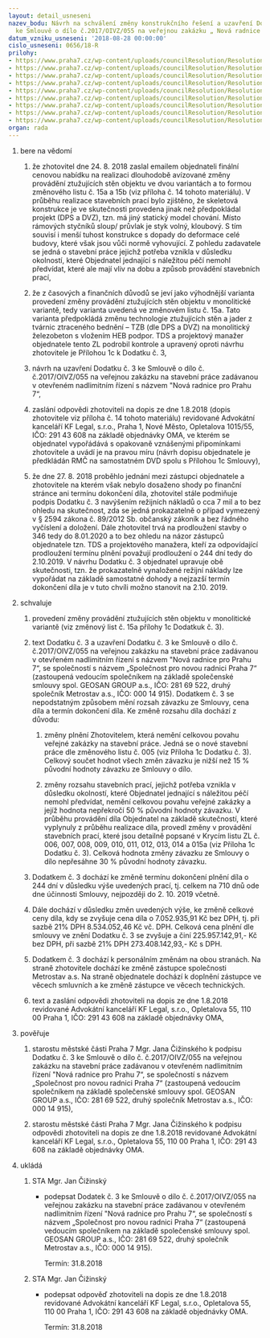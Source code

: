 ```yaml
---
layout: detail_usneseni
nazev_bodu: Návrh na schválení změny konstrukčního řešení a uzavření Dodatku č. 3
  ke Smlouvě o dílo č.2017/OIVZ/055 na veřejnou zakázku „ Nová radnice pro Prahu 7"
datum_vzniku_usneseni: '2018-08-28 00:00:00'
cislo_usneseni: 0656/18-R
prilohy:
- https://www.praha7.cz/wp-content/uploads/councilResolution/Resolutions/30191/export/1_Duvodova_zprava~386884.docx
- https://www.praha7.cz/wp-content/uploads/councilResolution/Resolutions/30191/export/2Smlouvaodilo_anonym~386885.docx
- https://www.praha7.cz/wp-content/uploads/councilResolution/Resolutions/30191/export/3Dodatekc1_anonym~386886.docx
- https://www.praha7.cz/wp-content/uploads/councilResolution/Resolutions/30191/export/4Dodatekc2_anonym~386887.pdf
- https://www.praha7.cz/wp-content/uploads/councilResolution/Resolutions/30191/export/9ORGeosan~386892.pdf
- https://www.praha7.cz/wp-content/uploads/councilResolution/Resolutions/30191/export/10ORMetrostav~386893.pdf
- https://www.praha7.cz/wp-content/uploads/councilResolution/Resolutions/30191/export/11DPHMetrostav~386894.pdf
- https://www.praha7.cz/wp-content/uploads/councilResolution/Resolutions/30191/export/12DPHGeosan~386895.pdf
- https://www.praha7.cz/wp-content/uploads/councilResolution/Resolutions/30191/export/export~387755.pdf
organ: rada
---
```

<ol id="urzList" class="urzList_view"><li id="" class="urzClass1"><span name="1">bere na vědomí</span><ol id="" class="urzOlClass"><li style="text-align: left;" id="" class="urzClass2"><span><p>že zhotovitel dne 24. 8. 2018 zaslal emailem objednateli finální cenovou nabídku na realizaci dlouhodobě avízované změny provádění ztužujících stěn objektu ve dvou variantách a to formou změnového listu č. 15a a 15b (viz příloha č. 14 tohoto materiálu). V průběhu realizace stavebních prací bylo zjištěno, že skeletová konstrukce je ve skutečnosti provedena jinak než předpokládal projekt (DPS a DVZ), tzn. má jiný statický model chování. Místo rámových styčníků sloup/ průvlak je styk volný, kloubový. S tím souvisí i menší tuhost konstrukce s dopady do deformace celé budovy, které však jsou vůči normě vyhovující. Z pohledu zadavatele se jedná o stavební práce jejichž potřeba vznikla v důsledku okolností, které Objednatel jednající s náležitou péčí nemohl předvídat, které ale mají vliv na dobu a způsob provádění stavebních prací,<br></p></span></li><li class="urzClass2" id="" style="text-align: left;"><span><p>že z časových a finančních důvodů se jeví jako výhodnější varianta provedení změny provádění ztužujících stěn objektu v monolitické variantě, tedy varianta uvedená ve změnovém listu č. 15a. Tato varianta předpokládá změnu technologie ztužujících stěn a jader z tvárnic ztraceného bednění – TZB (dle DPS a DVZ) na monolitický železobeton s vložením HEB podpor. TDS a projektový manažer objednatele tento ZL podrobil kontrole a upravený oproti návrhu zhotovitele je Přílohou 1c k Dodatku č. 3,</p></span></li><li class="urzClass2" id="" style="text-align: left;"><span><p>návrh na uzavření Dodatku č. 3 ke Smlouvě o dílo č. č.2017/OIVZ/055 na veřejnou zakázku na stavební práce zadávanou v otevřeném nadlimitním řízení s názvem "Nová radnice pro Prahu 7“,</p></span></li><li class="urzClass2" id="" style="text-align: left;"><span><p>zaslání odpovědi zhotoviteli na dopis ze dne 1.8.2018 (dopis zhotovitele viz příloha č. 14 tohoto materiálu) revidované Advokátní kanceláří KF Legal, s.r.o., Praha 1, Nové Město, Opletalova 1015/55, IČO: 291 43 608 na základě objednávky OMA, ve kterém se objednatel vypořádává s opakovaně vznášenými připomínkami zhotovitele a uvádí je na pravou míru (návrh dopisu objednatele je předkládán RMČ na samostatném DVD spolu s Přílohou 1c Smlouvy),<br></p></span></li><li class="urzClass2" id="" style="text-align: left;"><span><p>že dne 27. 8. 2018 proběhlo jednání mezi zástupci objednatele a zhotovitele na kterém však nebylo dosaženo shody po finanční stránce ani termínu dokončení díla, zhotovitel stále podmiňuje podpis Dodatku č. 3 navýšením režijních nákladů o cca 7 mil a to bez ohledu na skutečnost, zda se jedná prokazatelně o případ vymezený v § 2594 zákona č. 89/2012 Sb. občanský zákoník a bez řádného vyčíslení a doložení. Dále zhotovitel trvá na prodloužení stavby o 346 tedy do 8.01.2020 a to bez ohledu na názor zástupců objednatele tzn. TDS a projektového manažera, kteří za odpovídající prodloužení termínu plnění považují prodloužení o 244 dní tedy do 2.10.2019. V návrhu Dodatku č. 3 objednatel upravuje obě skutečnosti, tzn. že prokazatelně vynaložené režijní náklady lze vypořádat na základě samostatné dohody a nejzazší termín dokončení díla je v tuto chvíli možno stanovit na 2.10. 2019.&nbsp; &nbsp;</p></span></li></ol></li><li id="" class="urzClass1"><span name="24">schvaluje</span><ol class="urzOlClass decimal " id=""><li style="text-align: left;" id="" class="urzClass2"><span><p>provedení změny provádění ztužujících stěn objektu v monolitické variantě (viz změnový list č. 15a přílohy 1c Dodatkuk č. 3).</p></span></li><li class="urzClass2" id="" style="text-align: left;"><span><p>text Dodatku č. 3 a uzavření Dodatku č. 3 ke Smlouvě o dílo č. č.2017/OIVZ/055 na veřejnou zakázku na stavební práce zadávanou v otevřeném nadlimitním řízení s názvem "Nová radnice pro Prahu 7“, se společností s názvem „Společnost pro novou radnici Praha 7“ (zastoupená vedoucím společníkem na základě společenské smlouvy spol. GEOSAN GROUP a.s., IČO: 281 69 522, druhý společník Metrostav a.s., IČO: 000 14 915). Dodatkem č. 3 se nepodstatným způsobem mění rozsah závazku ze Smlouvy, cena díla a termín dokončení díla. Ke změně rozsahu díla dochází z důvodu:</p></span><ol class="urzUlClass"><li class="urzClass3" id="" style="text-align: left;"><span><p>změny plnění Zhotovitelem, která nemění celkovou povahu veřejné zakázky na stavební práce. Jedná se o nové stavební práce dle změnového listu č. 005 (viz Příloha 1c Dodatku č. 3). Celkový součet hodnot všech změn závazku je nižší než 15 % původní hodnoty závazku ze Smlouvy o dílo.</p></span></li><li class="urzClass3" id="" style="text-align: left;"><span><p>změny rozsahu stavebních prací, jejichž potřeba vznikla v důsledku okolností, které Objednatel jednající s náležitou péčí nemohl předvídat, nemění celkovou povahu veřejné zakázky a jejíž hodnota nepřekročí 50 % původní hodnoty závazku. V průběhu provádění díla Objednatel na základě skutečností, které vyplynuly z průběhu realizace díla, provedl změny v provádění stavebních prací, které jsou detailně popsané v Krycím listu ZL č. 006, 007, 008, 009, 010, 011, 012, 013, 014 a 015a (viz Příloha 1c Dodatku č. 3). Celková hodnota změny závazku ze Smlouvy o dílo nepřesáhne 30 % původní hodnoty závazku.</p></span></li></ol></li><li class="urzClass2" id="" style="text-align: left;"><span><p>Dodatkem č. 3 dochází ke změně termínu dokončení plnění díla o 244 dní v důsledku výše uvedených prací, tj. celkem na 710 dnů ode dne účinnosti Smlouvy, nejpozději do 2. 10. 2019 včetně.</p></span></li><li class="urzClass2" id="" style="text-align: left;"><span><p>Dále dochází v důsledku změn uvedených výše, ke změně celkové ceny díla, kdy se zvyšuje cena díla o 7.052.935,91 Kč bez DPH, tj. při sazbě 21% DPH 8.534.052,46 Kč vč. DPH. Celková cena plnění dle smlouvy ve znění Dodatku č. 3 se zvyšuje a činí 225.957.142,91,- Kč bez DPH, při sazbě 21% DPH 273.408.142,93,- Kč s DPH.</p></span></li><li class="urzClass2" id="" style="text-align: left;"><span><p>Dodatkem č. 3 dochází k personálním změnám na obou stranách. Na straně zhotovitele dochází ke změně zástupce společnosti Metrostav a.s. Na straně objednatele dochází k doplnění zástupce ve věcech smluvních a ke změně zástupce ve věcech technických. <br></p></span></li><li class="urzClass2" id="" style="text-align: left;"><span><p>text a zaslání odpovědi zhotoviteli na dopis ze dne 1.8.2018 revidované Advokátní kanceláří KF Legal, s.r.o., Opletalova 55, 110 00 Praha 1, IČO: 291 43 608 na základě objednávky OMA,</p></span></li></ol></li><li id="" class="urzClass1"><span name="16">pověřuje</span><ol id="" class="urzOlClass"><li style="text-align: left;" id="" class="urzClass2"><span><p>starostu městské části Praha 7 Mgr. Jana Čižinského k podpisu Dodatku č. 3 ke Smlouvě o dílo č. č.2017/OIVZ/055 na veřejnou zakázku na stavební práce zadávanou v otevřeném nadlimitním řízení "Nová radnice pro Prahu 7“, se společností s názvem „Společnost pro novou radnici Praha 7“ (zastoupená vedoucím společníkem na základě společenské smlouvy spol. GEOSAN GROUP a.s., IČO: 281 69 522, druhý společník Metrostav a.s., IČO: 000 14 915),<br></p></span></li><li class="urzClass2" id="" style="text-align: left;"><span><p>starostu městské části Praha 7 Mgr. Jana Čižinského k podpisu odpovědi zhotoviteli na dopis ze dne 1.8.2018 revidované Advokátní kanceláří KF Legal, s.r.o., Opletalova 55, 110 00 Praha 1, IČO: 291 43 608 na základě objednávky OMA.</p></span></li></ol></li><li class="urzClass1" id="urzUkoly"><span name="1">ukládá</span><ol class="urzOlClass"><li class="urzClass2"><span><p>STA Mgr. Jan Čižinský</p></span><ul class="urzUlClass"><li class="urzClass3"><span><p>podepsat Dodatek č. 3 ke Smlouvě o dílo č. č.2017/OIVZ/055 na veřejnou zakázku na stavební práce zadávanou v otevřeném nadlimitním řízení "Nová radnice pro Prahu 7“, se společností s názvem „Společnost pro novou radnici Praha 7“ (zastoupená vedoucím společníkem na základě společenské smlouvy spol. GEOSAN GROUP a.s., IČO: 281 69 522, druhý společník Metrostav a.s., IČO: 000 14 915).</p></span><span class="urzUkolTermin">  Termín:&nbsp;31.8.2018</span></li></ul></li><li class="urzClass2"><span><p>STA Mgr. Jan Čižinský</p></span><ul class="urzUlClass"><li class="urzClass3"><span><p>podepsat odpověď zhotoviteli na dopis ze dne 1.8.2018 revidované Advokátní kanceláří KF Legal, s.r.o., Opletalova 55, 110 00 Praha 1, IČO: 291 43 608 na základě objednávky OMA.</p></span><span class="urzUkolTermin">  Termín:&nbsp;31.8.2018</span></li></ul></li></ol></li></ol>